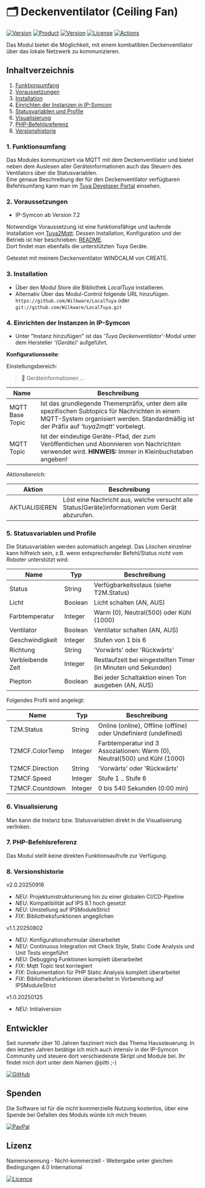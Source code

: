 # 🗂️ Deckenventilator (Ceiling Fan)

[![Version](https://img.shields.io/badge/Symcon-PHP--Modul-red.svg?style=flat-square)](https://www.symcon.de/service/dokumentation/entwicklerbereich/sdk-tools/sdk-php/)
[![Product](https://img.shields.io/badge/Symcon%20Version-8.1-blue.svg?style=flat-square)](https://www.symcon.de/produkt/)
[![Version](https://img.shields.io/badge/Modul%20Version-2.0.20250916-orange.svg?style=flat-square)](https://github.com/Wilkware/LocalTuya)
[![License](https://img.shields.io/badge/License-CC%20BY--NC--SA%204.0-green.svg?style=flat-square)](https://creativecommons.org/licenses/by-nc-sa/4.0/)
[![Actions](https://img.shields.io/github/actions/workflow/status/wilkware/LocalTuya/ci.yml?branch=main&label=CI&style=flat-square)](https://github.com/Wilkware/LocalTuya/actions)

Das Modul bietet die Möglichkeit, mit einem kombatiblen Deckenventilator über das lokale Netzwerk zu kommunizieren.

## Inhaltverzeichnis

1. [Funktionsumfang](#user-content-1-funktionsumfang)
2. [Voraussetzungen](#user-content-2-voraussetzungen)
3. [Installation](#user-content-3-installation)
4. [Einrichten der Instanzen in IP-Symcon](#user-content-4-einrichten-der-instanzen-in-ip-symcon)
5. [Statusvariablen und Profile](#user-content-5-statusvariablen-und-profile)
6. [Visualisierung](#user-content-6-visualisierung)
7. [PHP-Befehlsreferenz](#user-content-7-php-befehlsreferenz)
8. [Versionshistorie](#user-content-8-versionshistorie)

### 1. Funktionsumfang

Das Modules kommuniziert via MQTT mit dem Deckenventilator und bietet neben dem Auslesen aller Geräteinformationen auch das Steuern des Ventilators über die Statusvariablen.  
Eine genaue Beschreibung der für den Deckenventilator verfügbaren Befehlsumfang kann man im [Tuya Developer Portal](https://developer.tuya.com/en/) einsehen.

### 2. Voraussetzungen

* IP-Symcon ab Version 7.2

Notwendige Voraussetzung ist eine funktionsfähige und laufende Installation von [Tuya2Mqtt](https://github.com/Wilkware/tuya2mqtt). Dessen Installation, Konfiguration und der Betrieb ist hier beschrieben: [README](https://github.com/Wilkware/tuya2mqtt/blob/main/README.md).  
Dort findet man ebenfalls die unterstützten Tuya Geräte.

Getestet mit meinem Deckenventilator WINDCALM von CREATE.

### 3. Installation

* Über den Modul Store die Bibliothek _LocalTuya_ installieren.
* Alternativ Über das Modul-Control folgende URL hinzufügen.  
`https://github.com/Wilkware/LocalTuya` oder `git://github.com/Wilkware/LocalTuya.git`

### 4. Einrichten der Instanzen in IP-Symcon

* Unter "Instanz hinzufügen" ist das _'Tuya Deckenventilator'_-Modul unter dem Hersteller _'(Geräte)'_ aufgeführt.

__Konfigurationsseite__:

Einstellungsbereich:

> 📳 Geräteinformationen …

Name                        | Beschreibung
--------------------------- | ----------------------------------
MQTT Base Topic             | Ist das grundlegende Themenpräfix, unter dem alle spezifischen Subtopics für Nachrichten in einem MQTT-System organisiert werden. Standardmäßig ist der Präfix auf _'tuya2mqtt'_ vorbelegt.
MQTT Topic                  | Ist der eindeutige Geräte-Pfad, der zum Veröffentlichen und Abonnieren von Nachrichten verwendet wird. __HINWEIS:__ Immer in Kleinbuchstaben angeben!


_Aktionsbereich:_

Aktion                  | Beschreibung
----------------------- | ---------------------------------
AKTUALISIEREN           | Löst eine Nachricht aus, welche versucht alle Status(Geräte)informationen vom Gerät abzurufen.

### 5. Statusvariablen und Profile

Die Statusvariablen werden automatisch angelegt. Das Löschen einzelner kann hilfreich sein, z.B. wenn entsprechender Befehl/Status nicht vom Roboter unterstützt wird.

Name                        | Typ       | Beschreibung
--------------------------- | --------- | ----------------
Status                      | String    | Verfügbarkeitsstaus (siehe T2M.Status)
Licht                       | Boolean   | Licht schalten (AN, AUS)
Farbtemperatur              | Integer   | Warm (0), Neutral(500) oder Kühl (1000)
Ventilator                  | Boolean   | Ventilator schalten (AN, AUS)
Geschwindigkeit             | Integer   | Stufen von 1 bis 6
Richtung                    | String    | 'Vorwärts' oder 'Rückwärts'
Verbleibende Zeit           | Integer   | Restlaufzeit bei eingestellten Timer (in Minuten und Sekunden)
Piepton                     | Boolean   | Bei jeder Schaltaktion einen Ton ausgeben (AN, AUS)

Folgendes Profil wird angelegt:

Name                 | Typ       | Beschreibung
-------------------- | --------- | ----------------
T2M.Status           | String    | Online (online), Offline (offline) oder Undefinierd (undefined)
T2MCF.ColorTemp      | Integer   | Farbtemperatur ind 3 Assoziationen: Warm (0), Neutral(500) und Kühl (1000)
T2MCF.Direction      | String    | 'Vorwärts' oder 'Rückwärts'
T2MCF.Speed          | Integer   | Stufe 1 .. Stufe 6
T2MCF.Countdown      | Integer   | 0 bis 540 Sekunden (0:00 min)

### 6. Visualisierung

Man kann die Instanz bzw. Statusvariablen direkt in die Visualisierung verlinken.

### 7. PHP-Befehlsreferenz

Das Modul stellt keine direkten Funktionsaufrufe zur Verfügung.

### 8. Versionshistorie

v2.0.20250916

* _NEU_: Projektumstrukturierung hin zu einer globalen CI/CD-Pipeline
* _NEU_: Kompatibilität auf IPS 8.1 hoch gesetzt
* _NEU_: Umstellung auf IPSModuleStrict
* _FIX_: Bibliotheksfunktionen angeglichen

v1.1.20250802

* _NEU_: Konfigurationsformular überarbeitet
* _NEU_: Continuous Integration mit Check Style, Static Code Analysis und Unit Tests eingeführt
* _NEU_: Debugging Funktionen komplett überarbeitet
* _FIX_: Mqtt Topic test korriegiert
* _FIX_: Dokumentation für PHP Static Analysis komplett überarbeitet
* _FIX_: Bibliotheksfunktionen überarbeitet in Vorbereitung auf IPSModuleStrict

v1.0.20250125

* _NEU_: Initialversion

## Entwickler

Seit nunmehr über 10 Jahren fasziniert mich das Thema Haussteuerung. In den letzten Jahren betätige ich mich auch intensiv in der IP-Symcon Community und steuere dort verschiedenste Skript und Module bei. Ihr findet mich dort unter dem Namen @pitti ;-)

[![GitHub](https://img.shields.io/badge/GitHub-@wilkware-181717.svg?style=for-the-badge&logo=github)](https://wilkware.github.io/)

## Spenden

Die Software ist für die nicht kommerzielle Nutzung kostenlos, über eine Spende bei Gefallen des Moduls würde ich mich freuen.

[![PayPal](https://img.shields.io/badge/PayPal-spenden-00457C.svg?style=for-the-badge&logo=paypal)](https://www.paypal.com/cgi-bin/webscr?cmd=_s-xclick&hosted_button_id=8816166)

## Lizenz

Namensnennung - Nicht-kommerziell - Weitergabe unter gleichen Bedingungen 4.0 International

[![Licence](https://img.shields.io/badge/License-CC_BY--NC--SA_4.0-EF9421.svg?style=for-the-badge&logo=creativecommons)](https://creativecommons.org/licenses/by-nc-sa/4.0/)
